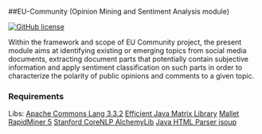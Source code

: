 ##EU-Community (Opinion Mining and Sentiment Analysis module)

[![GitHub license](https://img.shields.io/github/license/mashape/apistatus.svg)](http://opensource.org/licenses/MIT)

Within the framework and scope of EU Community project, the present module aims at identifying existing or emerging topics from social media documents, extracting document parts that potentially contain subjective information and apply sentiment classification on such parts in order to characterize the polarity of public opinions and comments to a given topic. 

### Requirements
Libs:
<a href="http://mvnrepository.com/artifact/org.apache.commons/commons-lang3/3.3.2">Apache Commons Lang 3.3.2</a> 
<a href="https://github.com/lessthanoptimal/ejml">Efficient Java Matrix Library</a> 
<a href="https://github.com/mimno/Mallet">Mallet</a> 
<a href="https://github.com/rapidminer/rapidminer-5">RapidMiner 5</a> 
<a href="http://stanfordnlp.github.io/CoreNLP/">Stanford CoreNLP </a> 
<a href="https://github.com/AlchemyAPI/alchemyapi_java">AlchemyLib</a> 
<a href="http://jsoup.org/">Java HTML Parser jsoup</a> 
